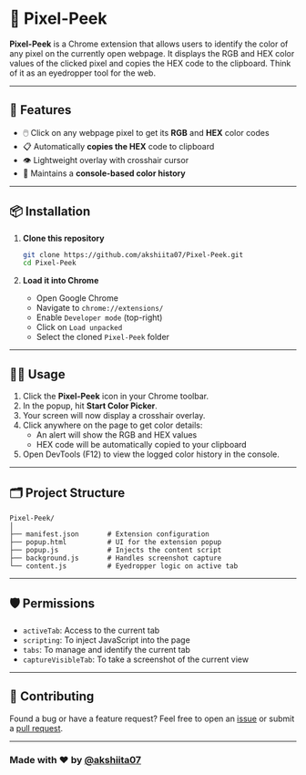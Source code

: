 # 🎨 Pixel-Peek

**Pixel-Peek** is a Chrome extension that allows users to identify the color of any pixel on the currently open webpage. It displays the RGB and HEX color values of the clicked pixel and copies the HEX code to the clipboard. Think of it as an eyedropper tool for the web.

---

## 🚀 Features

- 🖱️ Click on any webpage pixel to get its **RGB** and **HEX** color codes
- 📋 Automatically **copies the HEX** code to clipboard
- 👁️ Lightweight overlay with crosshair cursor
- 🧠 Maintains a **console-based color history**

---

## 📦 Installation

1. **Clone this repository**

   ```bash
   git clone https://github.com/akshiita07/Pixel-Peek.git
   cd Pixel-Peek
   ```

2. **Load it into Chrome**

   - Open Google Chrome
   - Navigate to `chrome://extensions/`
   - Enable `Developer mode` (top-right)
   - Click on `Load unpacked`
   - Select the cloned `Pixel-Peek` folder

---

## 🧑‍💻 Usage

1. Click the **Pixel-Peek** icon in your Chrome toolbar.
2. In the popup, hit **Start Color Picker**.
3. Your screen will now display a crosshair overlay.
4. Click anywhere on the page to get color details:
   - An alert will show the RGB and HEX values
   - HEX code will be automatically copied to your clipboard
5. Open DevTools (F12) to view the logged color history in the console.

---

## 🗂️ Project Structure

```
Pixel-Peek/
│
├── manifest.json       # Extension configuration
├── popup.html          # UI for the extension popup
├── popup.js            # Injects the content script
├── background.js       # Handles screenshot capture
└── content.js          # Eyedropper logic on active tab
```

---

## 🛡️ Permissions

- `activeTab`: Access to the current tab
- `scripting`: To inject JavaScript into the page
- `tabs`: To manage and identify the current tab
- `captureVisibleTab`: To take a screenshot of the current view

---

## 🤝 Contributing

Found a bug or have a feature request? Feel free to open an [issue](https://github.com/akshiita07/Pixel-Peek/issues) or submit a [pull request](https://github.com/akshiita07/Pixel-Peek/pulls).

---


### Made with ❤️ by [@akshiita07](https://github.com/akshiita07)
